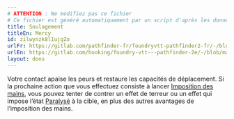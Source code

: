 ```yaml
---
# ATTENTION : Ne modifiez pas ce fichier
# Ce fichier est généré automatiquement par un script d'après les données du module Foundry VTT officiel et de sa traduction
title: Soulagement
titleEn: Mercy
id: zilwynzk8lIujgZo
urlFr: https://gitlab.com/pathfinder-fr/foundryvtt-pathfinder2-fr/-/blob/master/data/feats/zilwynzk8lIujgZo.htm
urlEn: https://gitlab.com/hooking/foundry-vtt---pathfinder-2e/-/blob/master/packs/data/feats.db/mercy.json
layout: dons
---
```

Votre contact apaise les peurs et restaure les capacités de déplacement. Si la prochaine action que vous effectuez consiste à lancer [Imposition des mains](../sorts/imposition-des-mains.html), vous pouvez tenter de contrer un effet de terreur ou un effet qui impose l’état [Paralysé](../conditions/paralysé.html) à la cible, en plus des autres avantages de l’imposition des mains.
